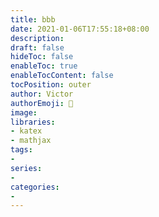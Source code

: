 ```yaml
---
title: bbb
date: 2021-01-06T17:55:18+08:00
description:
draft: false
hideToc: false
enableToc: true
enableTocContent: false
tocPosition: outer
author: Victor
authorEmoji: 👻
image:
libraries:
- katex
- mathjax
tags:
-
series:
-
categories:
-
---
```

